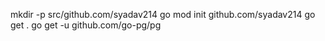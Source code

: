mkdir -p src/github.com/syadav214
go mod init github.com/syadav214
go get .
go get -u github.com/go-pg/pg

